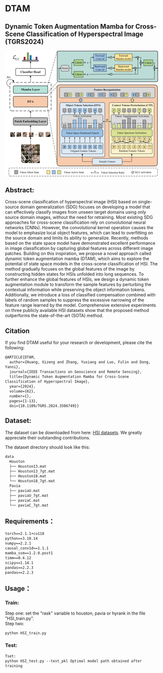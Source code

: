 # DTAM
## Dynamic Token Augmentation Mamba for Cross-Scene Classification of Hyperspectral Image (TGRS2024)
![DTAM](image/DTAM.jpg)


## Abstract:
Cross-scene classification of hyperspectral image (HSI) based on single-source domain generalization (SDG) focuses on developing a model that can effectively classify images from unseen target domains using only source domain images, without the need for retraining. Most existing SDG approaches for cross-scene classification rely on convolutional neural networks (CNNs). However, the convolutional kernel operation causes the model to emphasize local object features, which can lead to overfitting on the source domain and limits its ability to generalize. Recently, methods based on the state space model have demonstrated excellent performance in image classification by capturing global features across different image patches. Building on this inspiration, we propose a novel approach called dynamic token augmentation mamba (DTAM), which aims to explore the potential of state space models in the cross-scene classification of HSI. The method gradually focuses on the global features of the image by constructing hidden states for HSIs unfolded into long sequences. To further enhance the global features of HSIs, we design a dynamic token augmentation module to transform the sample features by perturbing the contextual information while preserving the object information tokens. Additionally, we introduce a loss of classified compensation combined with labels of random samples to suppress the excessive narrowing of the feature range learned by the model. Comprehensive extensive experiments on three publicly available HSI datasets show that the proposed method outperforms the state-of-the-art (SOTA) method.

## Citation

If you find DTAM useful for your research or development, please cite the following:

```
@ARTICLE{DTAM,
  author={Huang, Xizeng and Zhang, Yuxiang and Luo, Fulin and Dong, Yanni},
  journal={IEEE Transactions on Geoscience and Remote Sensing}, 
  title={Dynamic Token Augmentation Mamba for Cross-Scene Classification of Hyperspectral Image}, 
  year={2024},
  volume={62},
  number={},
  pages={1-13},
  doi={10.1109/TGRS.2024.3506749}}
```

## Dataset:
The dataset can be downloaded from here: [HSI datasets](https://github.com/YuxiangZhang-BIT/Data-CSHSI). We greatly appreciate their outstanding contributions.

The dataset directory should look like this:
```
data
  Houston
  ├── Houston13.mat
  ├── Houston13_7gt.mat
  ├── Houston18.mat
  └── Houston18_7gt.mat
  Pavia
  ├── paviaU.mat
  ├── paviaU_7gt.mat
  ├── paviaC.mat
  └── paviaC_7gt.mat

```

## Requirements：
```
torch==2.1.1+cu118
python==3.10.14
numpy==2.2.1
causal_conv1d==1.1.1
mamba_ssm==1.2.0.post1
timm==0.4.12
scipy==1.14.1
pandas==2.2.3
pandas==2.2.3
```

## Usage：

### Train:
Step one: set the "rask" variable to houston, pavia or hyrank in the file "HSI_train.py".  
Step two:
```
python HSI_train.py
```
### Test:
```
Tset:
python HSI_test.py --test_pkl Optimal model path obtained after training
```


